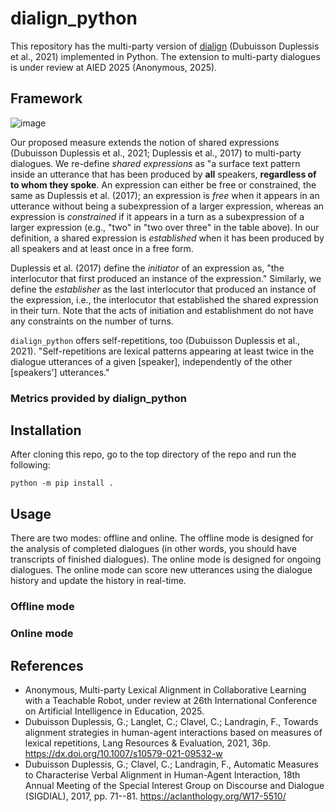 # dialign_python

This repository has the multi-party version of [dialign](https://github.com/GuillaumeDD/dialign) (Dubuisson Duplessis et al., 2021) implemented in Python. The extension to multi-party dialogues is under review at AIED 2025 (Anonymous, 2025).

## Framework
![image](https://github.com/user-attachments/assets/54e9cf16-b8ec-4b7a-92d0-e22407e1a19d)

Our proposed measure extends the notion of shared expressions (Dubuisson Duplessis et al., 2021; Duplessis et al., 2017) to multi-party dialogues. We re-define *shared expressions* as "a surface text pattern inside an utterance that has been produced by **all** speakers, **regardless of to whom they spoke**. An expression can either be
free or constrained, the same as Duplessis et al. (2017); an expression is *free* when it appears in an utterance without being a subexpression of a larger expression, whereas an expression is *constrained* if it appears in a turn as a subexpression of a larger expression (e.g., "two" in "two over three" in the table above). In our definition, a shared expression is *established* when it has been produced by all speakers and at least once in a free form.

Duplessis et al. (2017) define the *initiator* of an expression as, "the interlocutor that first produced an instance of the expression." Similarly, we define the *establisher* as the last interlocutor that produced an instance of the expression, i.e., the interlocutor that established the shared expression in their turn. Note that the acts of initiation and establishment do not have any constraints on the number of turns.

`dialign_python` offers self-repetitions, too (Dubuisson Duplessis et al., 2021). "Self-repetitions are lexical patterns appearing at least twice in the dialogue utterances of a given \[speaker\], independently of the other \[speakers'\] utterances."

### Metrics provided by dialign_python


## Installation
After cloning this repo, go to the top directory of the repo and run the following:
```
python -m pip install .
```

## Usage
There are two modes: offline and online. The offline mode is designed for the analysis of completed dialogues (in other words, you should have transcripts of finished dialogues). The online mode is designed for ongoing dialogues. The online mode can score new utterances using the dialogue history and update the history in real-time.

### Offline mode


### Online mode


## References
- Anonymous, Multi-party Lexical Alignment in Collaborative Learning with a Teachable Robot, under review at 26th International Conference on Artificial Intelligence in Education, 2025.
- Dubuisson Duplessis, G.; Langlet, C.; Clavel, C.; Landragin, F., Towards alignment strategies in human-agent interactions based on measures of lexical repetitions, Lang Resources & Evaluation, 2021, 36p. https://dx.doi.org/10.1007/s10579-021-09532-w
- Dubuisson Duplessis, G.; Clavel, C.; Landragin, F., Automatic Measures to Characterise Verbal Alignment in Human-Agent Interaction, 18th Annual Meeting of the Special Interest Group on Discourse and Dialogue (SIGDIAL), 2017, pp. 71--81. https://aclanthology.org/W17-5510/
